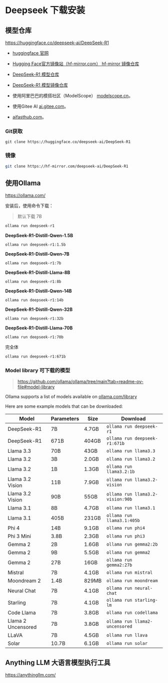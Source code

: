 # Deepseek 下载安装

## 模型仓库

https://huggingface.co/deepseek-ai/DeepSeek-R1

- [huggingface 官网](https://huggingface.co/)

- [Hugging Face官方镜像站（hf-mirror.com） hf-mirror 镜像仓库](https://hf-mirror.com/)
- [DeepSeek-R1 模型仓库](https://huggingface.co/deepseek-ai/DeepSeek-R1)
- [DeepSeek-R1 模型镜像仓库](https://hf-mirror.com/deepseek-ai/DeepSeek-R1)
-  使用阿里巴巴的模搭社区（ModelScope） [modelscope.cn](https://modelscope.cn/)。
- 使用Gitee AI [ai.gitee.com](https://ai.gitee.com/)。
-  [aifasthub.com](https://aifasthub.com/)。

### Git获取

```shell
git clone https://huggingface.co/deepseek-ai/DeepSeek-R1
```

### 镜像

```sh
git clone https://hf-mirror.com/deepseek-ai/DeepSeek-R1
```



## 使用Ollama

https://ollama.com/

安装后，使用命令下载：

> 默认下载 7B

```sh
ollama run deepseek-r1
```



**DeepSeek-R1-Distill-Qwen-1.5B**

```
ollama run deepseek-r1:1.5b
```

**DeepSeek-R1-Distill-Qwen-7B**

```
ollama run deepseek-r1:7b
```

**DeepSeek-R1-Distill-Llama-8B**

```
ollama run deepseek-r1:8b
```

**DeepSeek-R1-Distill-Qwen-14B**

```
ollama run deepseek-r1:14b
```

**DeepSeek-R1-Distill-Qwen-32B**

```
ollama run deepseek-r1:32b
```

**DeepSeek-R1-Distill-Llama-70B**

```
ollama run deepseek-r1:70b
```

完全体

```sh
ollama run deepseek-r1:671b
```





### Model library 可下载的模型

> https://github.com/ollama/ollama/tree/main?tab=readme-ov-file#model-library

Ollama supports a list of models available on [ollama.com/library](https://ollama.com/library 'ollama model library')

Here are some example models that can be downloaded:

| Model              | Parameters | Size  | Download                         |
| ------------------ | ---------- | ----- | -------------------------------- |
| DeepSeek-R1        | 7B         | 4.7GB | `ollama run deepseek-r1`         |
| DeepSeek-R1        | 671B       | 404GB | `ollama run deepseek-r1:671b`    |
| Llama 3.3          | 70B        | 43GB  | `ollama run llama3.3`            |
| Llama 3.2          | 3B         | 2.0GB | `ollama run llama3.2`            |
| Llama 3.2          | 1B         | 1.3GB | `ollama run llama3.2:1b`         |
| Llama 3.2 Vision   | 11B        | 7.9GB | `ollama run llama3.2-vision`     |
| Llama 3.2 Vision   | 90B        | 55GB  | `ollama run llama3.2-vision:90b` |
| Llama 3.1          | 8B         | 4.7GB | `ollama run llama3.1`            |
| Llama 3.1          | 405B       | 231GB | `ollama run llama3.1:405b`       |
| Phi 4              | 14B        | 9.1GB | `ollama run phi4`                |
| Phi 3 Mini         | 3.8B       | 2.3GB | `ollama run phi3`                |
| Gemma 2            | 2B         | 1.6GB | `ollama run gemma2:2b`           |
| Gemma 2            | 9B         | 5.5GB | `ollama run gemma2`              |
| Gemma 2            | 27B        | 16GB  | `ollama run gemma2:27b`          |
| Mistral            | 7B         | 4.1GB | `ollama run mistral`             |
| Moondream 2        | 1.4B       | 829MB | `ollama run moondream`           |
| Neural Chat        | 7B         | 4.1GB | `ollama run neural-chat`         |
| Starling           | 7B         | 4.1GB | `ollama run starling-lm`         |
| Code Llama         | 7B         | 3.8GB | `ollama run codellama`           |
| Llama 2 Uncensored | 7B         | 3.8GB | `ollama run llama2-uncensored`   |
| LLaVA              | 7B         | 4.5GB | `ollama run llava`               |
| Solar              | 10.7B      | 6.1GB | `ollama run solar`               |





## Anything LLM 大语言模型执行工具

https://anythingllm.com/